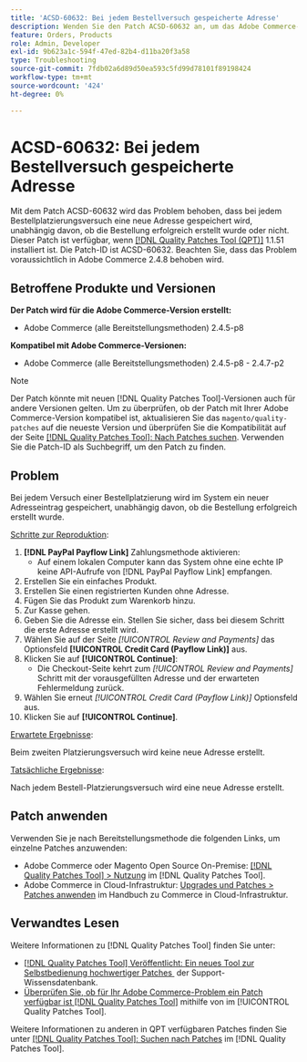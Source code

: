 ```yaml
---
title: 'ACSD-60632: Bei jedem Bestellversuch gespeicherte Adresse'
description: Wenden Sie den Patch ACSD-60632 an, um das Adobe Commerce-Problem zu beheben, bei dem bei jedem Bestellplatzierungsversuch eine neue Adresse gespeichert wird, unabhängig davon, ob die Bestellung erfolgreich erstellt wurde oder nicht.
feature: Orders, Products
role: Admin, Developer
exl-id: 9b623a1c-594f-47ed-82b4-d11ba20f3a58
type: Troubleshooting
source-git-commit: 7fdb02a6d89d50ea593c5fd99d78101f89198424
workflow-type: tm+mt
source-wordcount: '424'
ht-degree: 0%

---
```


# ACSD-60632: Bei jedem Bestellversuch gespeicherte Adresse

Mit dem Patch ACSD-60632 wird das Problem behoben, dass bei jedem Bestellplatzierungsversuch eine neue Adresse gespeichert wird, unabhängig davon, ob die Bestellung erfolgreich erstellt wurde oder nicht. Dieser Patch ist verfügbar, wenn [[!DNL Quality Patches Tool (QPT)]](https://experienceleague.adobe.com/de/docs/commerce-operations/tools/quality-patches-tool/quality-patches-tool-to-self-serve-quality-patches) 1.1.51 installiert ist. Die Patch-ID ist ACSD-60632. Beachten Sie, dass das Problem voraussichtlich in Adobe Commerce 2.4.8 behoben wird.

## Betroffene Produkte und Versionen

**Der Patch wird für die Adobe Commerce-Version erstellt:**

* Adobe Commerce (alle Bereitstellungsmethoden) 2.4.5-p8

**Kompatibel mit Adobe Commerce-Versionen:**

* Adobe Commerce (alle Bereitstellungsmethoden) 2.4.5-p8 - 2.4.7-p2

>[!NOTE]
>
>Der Patch könnte mit neuen [!DNL Quality Patches Tool]-Versionen auch für andere Versionen gelten. Um zu überprüfen, ob der Patch mit Ihrer Adobe Commerce-Version kompatibel ist, aktualisieren Sie das `magento/quality-patches` auf die neueste Version und überprüfen Sie die Kompatibilität auf der Seite [[!DNL Quality Patches Tool]: Nach Patches suchen](https://experienceleague.adobe.com/tools/commerce-quality-patches/index.html?lang=de). Verwenden Sie die Patch-ID als Suchbegriff, um den Patch zu finden.

## Problem

Bei jedem Versuch einer Bestellplatzierung wird im System ein neuer Adresseintrag gespeichert, unabhängig davon, ob die Bestellung erfolgreich erstellt wurde.

<u>Schritte zur Reproduktion</u>:

1. **[!DNL PayPal Payflow Link]** Zahlungsmethode aktivieren:
   * Auf einem lokalen Computer kann das System ohne eine echte IP keine API-Aufrufe von [!DNL PayPal Payflow Link] empfangen.
1. Erstellen Sie ein einfaches Produkt.
1. Erstellen Sie einen registrierten Kunden ohne Adresse.
1. Fügen Sie das Produkt zum Warenkorb hinzu.
1. Zur Kasse gehen.
1. Geben Sie die Adresse ein. Stellen Sie sicher, dass bei diesem Schritt die erste Adresse erstellt wird.
1. Wählen Sie auf der Seite *[!UICONTROL Review and Payments]* das Optionsfeld **[!UICONTROL Credit Card (Payflow Link)]** aus.
1. Klicken Sie auf **[!UICONTROL Continue]**:
   * Die Checkout-Seite kehrt zum *[!UICONTROL Review and Payments]* Schritt mit der vorausgefüllten Adresse und der erwarteten Fehlermeldung zurück.
1. Wählen Sie erneut *[!UICONTROL Credit Card (Payflow Link)]* Optionsfeld aus.
1. Klicken Sie auf **[!UICONTROL Continue]**.

<u>Erwartete Ergebnisse</u>:

Beim zweiten Platzierungsversuch wird keine neue Adresse erstellt.

<u>Tatsächliche Ergebnisse</u>:

Nach jedem Bestell-Platzierungsversuch wird eine neue Adresse erstellt.

## Patch anwenden

Verwenden Sie je nach Bereitstellungsmethode die folgenden Links, um einzelne Patches anzuwenden:

* Adobe Commerce oder Magento Open Source On-Premise: [[!DNL Quality Patches Tool] > Nutzung](https://experienceleague.adobe.com/docs/commerce-operations/tools/quality-patches-tool/usage.html?lang=de) im [!DNL Quality Patches Tool].
* Adobe Commerce in Cloud-Infrastruktur: [Upgrades und Patches > Patches anwenden](https://experienceleague.adobe.com/docs/commerce-cloud-service/user-guide/develop/upgrade/apply-patches.html?lang=de) im Handbuch zu Commerce in Cloud-Infrastruktur.

## Verwandtes Lesen

Weitere Informationen zu [!DNL Quality Patches Tool] finden Sie unter:

* [[!DNL Quality Patches Tool] Veröffentlicht: Ein neues Tool zur Selbstbedienung hochwertiger Patches &#x200B;](https://experienceleague.adobe.com/de/docs/commerce-operations/tools/quality-patches-tool/quality-patches-tool-to-self-serve-quality-patches) der Support-Wissensdatenbank.
* [Überprüfen Sie, ob für Ihr Adobe Commerce-Problem ein Patch verfügbar ist [!DNL Quality Patches Tool]](/help/tools/quality-patches-tool/patches-available-in-qpt/check-patch-for-magento-issue-with-magento-quality-patches.md) mithilfe von im [!UICONTROL Quality Patches Tool].

Weitere Informationen zu anderen in QPT verfügbaren Patches finden Sie unter [[!DNL Quality Patches Tool]: Suchen nach Patches](https://experienceleague.adobe.com/tools/commerce-quality-patches/index.html?lang=de) im [!DNL Quality Patches Tool].
